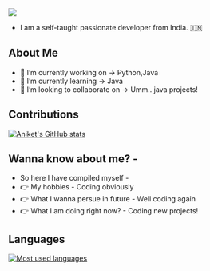 <img src = "https://media.discordapp.net/attachments/891237527170715680/908787928459792434/Screenshot_20211113-000707_Canva-removebg-preview.png">

- I am a self-taught passionate developer from India. 🇮🇳

## About Me

- 🔭 I’m currently working on -> Python,Java
- 🌱 I’m currently learning -> Java
- 👯 I’m looking to collaborate on -> Umm.. java projects!

## Contributions
[![Aniket's GitHub stats](https://github-readme-stats.vercel.app/api?username=DevMike123&count_private=true&show_icons=true&theme=radical)](https://github.com/anuraghazra/github-readme-stats)


## Wanna know about me? -
- So here I have compiled myself -
- 👉 My hobbies - Coding obviously
- 👉 What I wanna persue in future - Well coding again
- 👉 What I am doing right now? - Coding new projects!

## Languages

[![Most used languages](https://github-readme-stats.vercel.app/api/top-langs/?username=DevMike123&langs_count=30&theme=radical&layout=compact)](https://github.com/anuraghazra/github-readme-stats)
